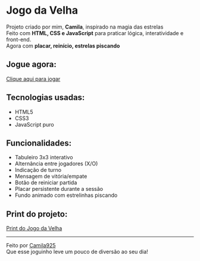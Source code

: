 # Jogo da Velha

Projeto criado por mim, **Camila**, inspirado na magia das estrelas  
Feito com **HTML, CSS e JavaScript** para praticar lógica, interatividade e front-end.  
Agora com **placar, reinício, estrelas piscando**

## Jogue agora:
[Clique aqui para jogar](https://camila925.github.io/jogo-da-velha/)

## Tecnologias usadas:
- HTML5
- CSS3
- JavaScript puro

## Funcionalidades:
- Tabuleiro 3x3 interativo
- Alternância entre jogadores (X/O)
- Indicação de turno
- Mensagem de vitória/empate
- Botão de reiniciar partida
- Placar persistente durante a sessão
- Fundo animado com estrelinhas piscando

## Print do projeto:
[Print do Jogo da Velha](./print-jogo.png)

---

Feito por [Camila925](https://github.com/Camila925)  
Que esse joguinho leve um pouco de diversão ao seu dia!
